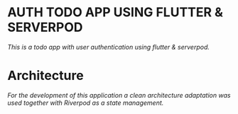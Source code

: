 # AUTH TODO APP USING FLUTTER & SERVERPOD

_This is a todo app with user authentication using flutter & serverpod._

# Architecture

_For the development of this application a clean architecture adaptation was used together with Riverpod as a state management._
